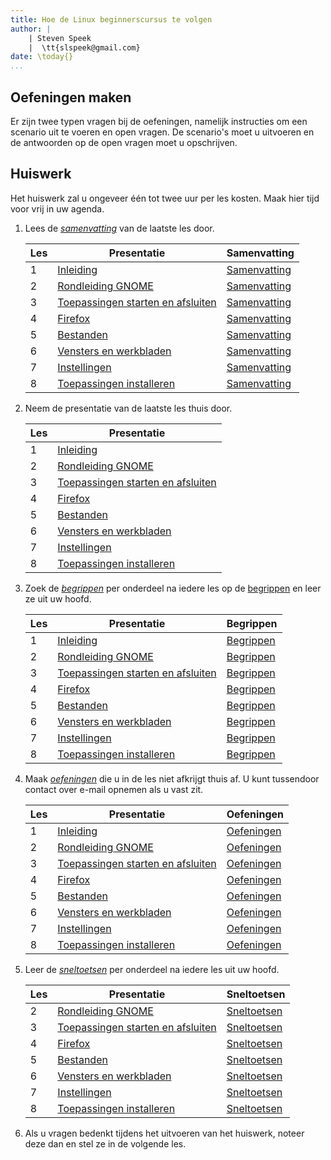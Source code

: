 ```yaml
---
title: Hoe de Linux beginnerscursus te volgen
author: |
    | Steven Speek 
    |  \tt{slspeek@gmail.com}
date: \today{}
...
```

## Oefeningen maken

Er zijn twee typen vragen bij de oefeningen, namelijk instructies om een
scenario uit te voeren en open vragen. De scenario's moet u uitvoeren en
de antwoorden op de open vragen moet u opschrijven.

## Huiswerk

Het huiswerk zal u ongeveer één tot twee uur per les kosten. Maak hier tijd voor vrij in uw agenda.

1.  Lees de
    [*samenvatting*](https://github.com/slspeek/linux-beginners-cursus/releases/latest/download/samenvatting.pdf) van de laatste les door.

    |Les |Presentatie|Samenvatting|
    |----|--------|-------|
    | 1 |[Inleiding]($WEBSITE/inleiding.html)|[Samenvatting]($WEBSITE/samenvatting.html#inleiding)|
    |2|[Rondleiding GNOME]($WEBSITE/rondleiding-gnome.html)|[Samenvatting]($WEBSITE/samenvatting.html#rondleiding-gnome)|
    |3|[Toepassingen starten en afsluiten]($WEBSITE/toepassingen-starten-en-afsluiten.html)|[Samenvatting]($WEBSITE/samenvatting.html#toepassingen-starten-en-afsluiten)|
    |4|[Firefox]($WEBSITE/firefox.html)|[Samenvatting]($WEBSITE/samenvatting.html#firefox)|
    |5|[Bestanden]($WEBSITE/bestanden.html)|[Samenvatting]($WEBSITE/samenvatting.html#bestanden)|
    |6|[Vensters en werkbladen]($WEBSITE/vensters-en-werkbladen.html)|[Samenvatting]($WEBSITE/samenvatting.html#vensters-en-werkbladen)|
    |7|[Instellingen]($WEBSITE/instellingen.html)|[Samenvatting]($WEBSITE/samenvatting.html#instellingen)|
    |8|[Toepassingen installeren]($WEBSITE/toepassingen-installeren.html)|[Samenvatting]($WEBSITE/samenvatting.html#toepassingen-installeren)|
    
1.  Neem de presentatie van de laatste les thuis door.

    |Les |Presentatie|
    |----|--------|
    | 1 |[Inleiding]($WEBSITE/inleiding.html)|[Oefeningen]($WEBSITE/oefeningen.html#inleiding)|[Samenvatting]($WEBSITE/samenvatting.html#inleiding)|
    |2|[Rondleiding GNOME]($WEBSITE/rondleiding-gnome.html)|[Oefeningen]($WEBSITE/oefeningen.html#rondleiding-gnome)|[Samenvatting]($WEBSITE/samenvatting.html#rondleiding-gnome)|
    |3|[Toepassingen starten en afsluiten]($WEBSITE/toepassingen-starten-en-afsluiten.html)|[Samenvatting]($WEBSITE/samenvatting.html#toepassingen-starten-en-afsluiten)|
    |4|[Firefox]($WEBSITE/firefox.html)|[Samenvatting]($WEBSITE/samenvatting.html#firefox)|
    |5|[Bestanden]($WEBSITE/bestanden.html)|[Oefeningen]($WEBSITE/oefeningen.html#bestanden)|[Samenvatting]($WEBSITE/samenvatting.html#bestanden)|
    |6|[Vensters en werkbladen]($WEBSITE/vensters-en-werkbladen.html)|[Oefeningen]($WEBSITE/oefeningen.html#vensters-en-werkbladen)|[Samenvatting]($WEBSITE/samenvatting.html#vensters-en-werkbladen)|
    |7|[Instellingen]($WEBSITE/instellingen.html)|[Oefeningen]($WEBSITE/oefeningen.html#instellingen)|[Samenvatting]($WEBSITE/samenvatting.html#instellingen)|
    |8|[Toepassingen installeren]($WEBSITE/toepassingen-installeren.html)|[Oefeningen]($WEBSITE/oefeningen.html#toepassingen-installeren)|[Samenvatting]($WEBSITE/samenvatting.html#toepassingen-installeren)|

1.  Zoek de [*begrippen*](https://github.com/slspeek/linux-beginners-cursus/releases/latest/download/begrippen.pdf) per onderdeel na iedere les op de [begrippen]($WEBSITE/begrippen.html) en leer ze uit uw hoofd.

    |Les |Presentatie|Begrippen|
    |----|---------------|---------|
    | 1 |[Inleiding]($WEBSITE/inleiding.html)|[Begrippen]($WEBSITE/begrippen-per-onderdeel.html#inleiding)|
    |2|[Rondleiding GNOME]($WEBSITE/rondleiding-gnome.html)|[Begrippen]($WEBSITE/begrippen-per-onderdeel.html#rondleiding-gnome)|
    |3|[Toepassingen starten en afsluiten]($WEBSITE/toepassingen-starten-en-afsluiten.html)|[Begrippen]($WEBSITE/begrippen-per-onderdeel.html#toepassingen-starten-en-afsluiten)|
    |4|[Firefox]($WEBSITE/firefox.html)|[Begrippen]($WEBSITE/begrippen-per-onderdeel.html#firefox)|
    |5|[Bestanden]($WEBSITE/bestanden.html)|[Begrippen]($WEBSITE/begrippen-per-onderdeel.html#bestanden)|
    |6|[Vensters en werkbladen]($WEBSITE/vensters-en-werkbladen.html)|[Begrippen]($WEBSITE/begrippen-per-onderdeel.html#vensters-en-werkbladen)|
    |7|[Instellingen]($WEBSITE/instellingen.html)|[Begrippen]($WEBSITE/begrippen-per-onderdeel.html#instellingen)|
    |8|[Toepassingen installeren]($WEBSITE/toepassingen-installeren.html)|[Begrippen]($WEBSITE/begrippen-per-onderdeel.html#toepassingen-installeren)|

1.  Maak [*oefeningen*](https://github.com/slspeek/linux-beginners-cursus/releases/latest/download/oefeningen.pdf) die u in 
    de les niet afkrijgt thuis af. U kunt tussendoor contact over e-mail opnemen als u vast zit.

     |Les |Presentatie|Oefeningen|
    |----|--------|-------|
    | 1 |[Inleiding]($WEBSITE/inleiding.html)|[Oefeningen]($WEBSITE/oefeningen.html#inleiding)|
    |2|[Rondleiding GNOME]($WEBSITE/rondleiding-gnome.html)|[Oefeningen]($WEBSITE/oefeningen.html#rondleiding-gnome)|
    |3|[Toepassingen starten en afsluiten]($WEBSITE/toepassingen-starten-en-afsluiten.html)|[Oefeningen]($WEBSITE/oefeningen.html#toepassingen-starten-en-afsluiten)|
    |4|[Firefox]($WEBSITE/firefox.html)|[Oefeningen]($WEBSITE/oefeningen.html#firefox)|
    |5|[Bestanden]($WEBSITE/bestanden.html)|[Oefeningen]($WEBSITE/oefeningen.html#bestanden)|
    |6|[Vensters en werkbladen]($WEBSITE/vensters-en-werkbladen.html)|[Oefeningen]($WEBSITE/oefeningen.html#vensters-en-werkbladen)|
    |7|[Instellingen]($WEBSITE/instellingen.html)|[Oefeningen]($WEBSITE/oefeningen.html#instellingen)|
    |8|[Toepassingen installeren]($WEBSITE/toepassingen-installeren.html)|[Oefeningen]($WEBSITE/oefeningen.html#toepassingen-installeren)|
   
1.  Leer de [*sneltoetsen*](https://github.com/slspeek/linux-beginners-cursus/releases/latest/download/sneltoetsen-per-onderdeel.pdf) per onderdeel na iedere les uit uw hoofd.

    |Les |Presentatie|Sneltoetsen|
    |----|---------------|---------|
    |2|[Rondleiding GNOME]($WEBSITE/rondleiding-gnome.html)|[Sneltoetsen]($WEBSITE/sneltoetsen-per-onderdeel.html#rondleiding-gnome)|
    |3|[Toepassingen starten en afsluiten]($WEBSITE/toepassingen-starten-en-afsluiten.html)|[Sneltoetsen]($WEBSITE/sneltoetsen-per-onderdeel.html#toepassingen-starten-en-afsluiten)|
    |4|[Firefox]($WEBSITE/firefox.html)|[Sneltoetsen]($WEBSITE/sneltoetsen-per-onderdeel.html#firefox)|
    |5|[Bestanden]($WEBSITE/bestanden.html)|[Sneltoetsen]($WEBSITE/sneltoetsen-per-onderdeel.html#bestanden)|
    |6|[Vensters en werkbladen]($WEBSITE/vensters-en-werkbladen.html)|[Sneltoetsen]($WEBSITE/sneltoetsen-per-onderdeel.html#vensters-en-werkbladen)|
    |7|[Instellingen]($WEBSITE/instellingen.html)|[Sneltoetsen]($WEBSITE/sneltoetsen-per-onderdeel.html#instellingen)|
    |8|[Toepassingen installeren]($WEBSITE/toepassingen-installeren.html)|[Sneltoetsen]($WEBSITE/sneltoetsen-per-onderdeel.html#toepassingen-installeren)|
    
1.  Als u vragen bedenkt tijdens het uitvoeren van het huiswerk, noteer
    deze dan en stel ze in de volgende les.
